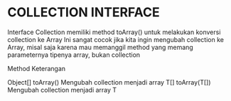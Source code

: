 
# COLLECTION INTERFACE

Interface Collection memiliki method toArray() untuk melakukan konversi collection ke Array
Ini sangat cocok jika kita ingin mengubah collection ke Array, misal saja karena mau memanggil method yang memang parameternya tipenya array, bukan collection



Method                            Keterangan

Object[] toArray()                Mengubah collection menjadi array
T[] toArray(T[])                  Mengubah collection menjadi array T

